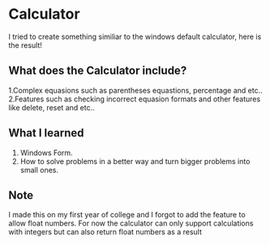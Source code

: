 # Calculator

I tried to create something similiar to the windows default calculator, here is the result!


## What does the Calculator include?
1.Complex equasions such as parentheses equastions, percentage and etc..
2.Features such as checking incorrect equasion formats and other features like delete, reset and etc..

## What I learned
1. Windows Form.
2. How to solve problems in a better way and turn bigger problems into small ones.

## Note
I made this on my first year of college and I forgot to add the feature to allow float numbers. For now the calculator can only support calculations with integers but can also return float numbers as a result



